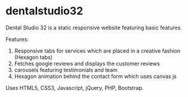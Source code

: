 # dentalstudio32

Dental Studio 32 is a static responsive website featuring basic features.

Features:
1. Responsive tabs for services which are placed in a creative fashion (Hexagon tabs)
2. Fetches google reviews and displays the customer reviews
3. carousels featuring testimonials and team
4. Hexagon animation behind the contact form which uses canvas js

Uses HTML5, CSS3, Javascript, jQuery, PHP, Bootstrap.
